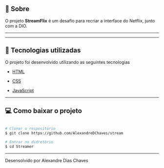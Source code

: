 ## 🎯 Sobre

O projeto **StreamFlix** é um desafio para recriar a interface do Netflix, junto com a DIO.

---



---

## 🚀 Tecnologias utilizadas

O projeto foi desenvolvido utilizando as seguintes tecnologias

- [HTML](https://www.w3schools.com/html/)
- [CSS](https://www.w3schools.com/css/default.asp)

- [JavaScript](https://developer.mozilla.org/pt-BR/docs/Web/JavaScript)

---

## 💻 Como baixar o projeto 

```bash

# Clonar o respositório
$ git clone https://github.com/AlexandreDChaves/stream

# Entrar no didretório
$ cd Streamer
```

---

Desensolvido por Alexandre Dias Chaves
